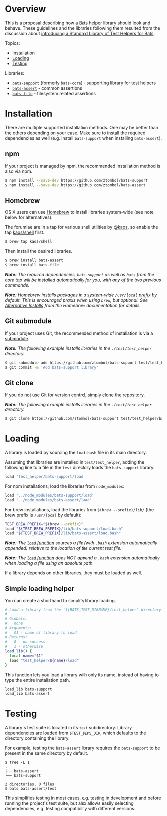 # Overview

This is a proposal describing how a [Bats][bats] helper library should
look and behave. These guidelines and the libraries following them
resulted from the discussion about [introducing a Standard Library of
Test Helpers for Bats][bats-pr-110].

Topics:
- [Installation](#installation)
- [Loading](#loading)
- [Testing](#testing)

Libraries:
- [`bats-support`][bats-support] (formerly `bats-core`) - supporting
  library for test helpers
- [`bats-assert`][bats-assert] - common assertions
- [`bats-file`][bats-file] - filesystem related assertions


# Installation

There are multiple supported installation methods. One may be better
than the others depending on your case. Make sure to install the
required dependencies as well (e.g. install `bats-support` when
installing `bats-assert`).

## npm

If your project is managed by npm, the recommended installation method is
also via npm.

```sh
$ npm install --save-dev https://github.com/ztombol/bats-support
$ npm install --save-dev https://github.com/ztombol/bats-assert
```

## Homebrew

OS X users can use [Homebrew](http://brew.sh/) to install libraries
system-wide (see note below for alternatives).

The forumlae are in a tap for various shell utilities by
[@kaos](https://github.com/kaos), so enable the tap
[kaos/shell](https://github.com/kaos/homebrew-shell) first.

```sh
$ brew tap kaos/shell
```

Then install the desired libraries.

```sh
$ brew install bats-assert
$ brew install bats-file
```

*__Note:__ The required dependencies, `bats-support` as well as `bats`
from the core tap will be installed automatically for you, with any of
the two previous commands.*

*__Note:__ Homebrew installs packages in a system-wide `/usr/local`
prefix by default. This is encouraged praxis when using `brew`, but
optional. See
[Alternative Installs](https://github.com/Homebrew/brew/blob/master/share/doc/homebrew/Installation.md#alternative-installs)
from the Homebrew documentation for details.*


## Git submodule

If your project uses Git, the recommended method of installation is via
a [submodule][git-book-submod].

*__Note:__ The following example installs libraries in the
`./test/test_helper` directory.*

```sh
$ git submodule add https://github.com/ztombol/bats-support test/test_helper/bats-support
$ git commit -m 'Add bats-support library'
```


## Git clone

If you do not use Git for version control, simply
[clone][git-book-clone] the repository.

*__Note:__ The following example installs libraries in the
`./test/test_helper` directory.*

```sh
$ git clone https://github.com/ztombol/bats-support test/test_helper/bats-support
```


# Loading

A library is loaded by sourcing the `load.bash` file in its main
directory.

Assuming that libraries are installed in `test/test_helper`, adding the
following line to a file in the `test` directory loads the
`bats-support` library.

```sh
load 'test_helper/bats-support/load'
```

For npm installations, load the libraries from `node_modules`:

```sh
load '../node_modules/bats-support/load'
load '../node_modules/bats-assert/load'
```

For brew installations, load the libraries from `$(brew
--prefix)/lib/` (the brew prefix is `/usr/local` by default):

```sh
TEST_BREW_PREFIX="$(brew --prefix)"
load "${TEST_BREW_PREFIX}/lib/bats-support/load.bash"
load "${TEST_BREW_PREFIX}/lib/bats-assert/load.bash"
```

*__Note:__ The [`load` function][bats-load] sources a file (with
`.bash` extension automatically appended) relative to the location of
the current test file.*

*__Note:__ The [`load` function][bats-load] does NOT append a `.bash`
 extension automatically when loading a file using an absolute path.*

If a library depends on other libraries, they must be loaded as well.


## Simple loading helper

You can create a shorthand to simplify library loading.

```sh
# Load a library from the `${BATS_TEST_DIRNAME}/test_helper' directory.
#
# Globals:
#   none
# Arguments:
#   $1 - name of library to load
# Returns:
#   0 - on success
#   1 - otherwise
load_lib() {
  local name="$1"
  load "test_helper/${name}/load"
}
```

This function lets you load a library with only its name, instead of
having to type the entire installation path.

```sh
load_lib bats-support
load_lib bats-assert
```


# Testing

A library's test suite is located in its `test` subdirectory. Library
dependencies are loaded from `$TEST_DEPS_DIR`, which defaults to the
directory containing the library.

For example, testing the `bats-assert` library requires the
`bats-support` to be present in the same directory by default.

```
$ tree -L 1
.
├── bats-assert
└── bats-support

2 directories, 0 files
$ bats bats-assert/test
```

This simplifies testing in most cases, e.g. testing in development and
before running the project's test suite, but also allows easily
selecting dependencies, e.g. testing compatibility with different
versions.


<!-- REFERENCES -->

[bats]: https://github.com/sstephenson/bats
[bats-pr-110]: https://github.com/sstephenson/bats/pull/110 
[bats-support]: https://github.com/ztombol/bats-support
[bats-assert]: https://github.com/ztombol/bats-assert
[bats-file]: https://github.com/ztombol/bats-file
[git-book-submod]: https://git-scm.com/book/en/v2/Git-Tools-Submodules
[git-book-clone]: https://git-scm.com/book/en/v2/Git-Basics-Getting-a-Git-Repository#Cloning-an-Existing-Repository
[bats-load]: https://github.com/sstephenson/bats#load-share-common-code
